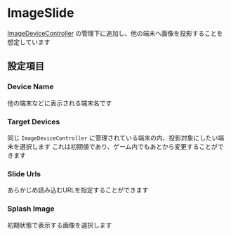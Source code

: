 # ImageSlide

[ImageDeviceController](/docs/Packages/ImageDeviceController/) の管理下に追加し、他の端末へ画像を投影することを想定しています

## 設定項目

### Device Name

他の端末などに表示される端末名です

### Target Devices

同じ `ImageDeviceController` に管理されている端末の内、投影対象にしたい端末を選択します
これは初期値であり、ゲーム内でもあとから変更することができます

### Slide Urls

あらかじめ読み込むURLを指定することができます

### Splash Image

初期状態で表示する画像を選択します
